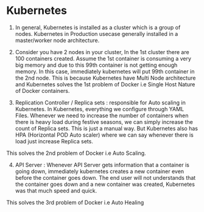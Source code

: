 Kubernetes
=========================

1. In general, Kubernetes is installed as a cluster which is a group of nodes. Kubernetes in Production usecase generally installed in a master/worker node architecture.

2. Consider you have 2 nodes in your cluster, In the 1st cluster there are 100 containers created. Assume the 1st container is consuming a very big memory and due to this 99th container is not getting enough memory. In this case, immediately kubernetes will put 99th container in the 2nd node. This is because Kubernetes have Multi Node architecture and Kubernetes solves the 1st problem of Docker i.e Single Host Nature of Docker containers.

3. Replication Controller / Replica sets : responsible for Auto scaling in Kubernetes. In Kubernetes, everything we configure through YAML Files. Whenever we need to increase the number of containers when there is heavy load during festive seasons, we can simply increase the count of Replica sets. This is just a manual way. But Kubernetes also has HPA (Horizontal POD Auto scaler) where we can say whenever there is load just increase Replica sets.

This solves the 2nd problem of Docker i.e Auto Scaling.

4. API Server : Whenever API Server gets information that a container is going down, immediately kubernetes creates a new container even before the container goes down. The end user will not understands that the container goes down and a new container was created, Kubernetes was that much speed and quick.

This solves the 3rd problem of Docker i.e Auto Healing

